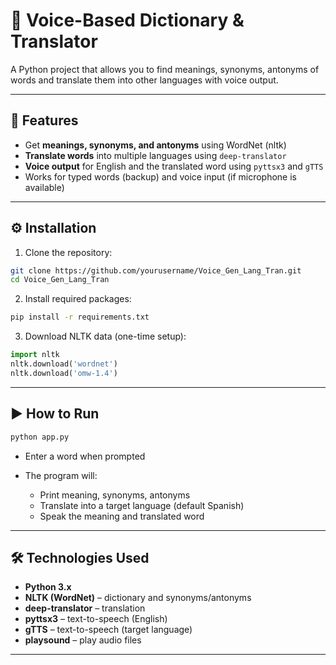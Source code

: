 
# 🎤 Voice-Based Dictionary & Translator

A Python project that allows you to find meanings, synonyms, antonyms of words and translate them into other languages with voice output.

---

## 🚀 Features
- Get **meanings, synonyms, and antonyms** using WordNet (nltk)
- **Translate words** into multiple languages using `deep-translator`
- **Voice output** for English and the translated word using `pyttsx3` and `gTTS`
- Works for typed words (backup) and voice input (if microphone is available)

---

## ⚙️ Installation

1. Clone the repository:
```bash
git clone https://github.com/yourusername/Voice_Gen_Lang_Tran.git
cd Voice_Gen_Lang_Tran
````

2. Install required packages:

```bash
pip install -r requirements.txt
```

3. Download NLTK data (one-time setup):

```python
import nltk
nltk.download('wordnet')
nltk.download('omw-1.4')
```

---

## ▶️ How to Run

```bash
python app.py
```

* Enter a word when prompted
* The program will:

  * Print meaning, synonyms, antonyms
  * Translate into a target language (default Spanish)
  * Speak the meaning and translated word

---

## 🛠️ Technologies Used

* **Python 3.x**
* **NLTK (WordNet)** – dictionary and synonyms/antonyms
* **deep-translator** – translation
* **pyttsx3** – text-to-speech (English)
* **gTTS** – text-to-speech (target language)
* **playsound** – play audio files

---


```
